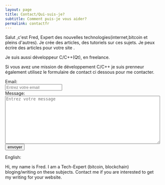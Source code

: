 ```yaml
---
layout: page
title: Contact/Qui-suis-je?
subtitle: Comment puis-je vous aider?
permalink: contactfr
---
```


Salut ,c'est Fred, Expert des nouvelles technologies(internet,bitcoin et pleins d'autres).
Je crée des articles, des tutoriels sur ces sujets.
Je peux écrire des articles pour votre site .

Je suis aussi développeur C/C++(Qt), en freelance.

Si vous avez une mission de développement C/C++ je suis prenneur également utilisez le formulaire de contact ci dessous pour me contacter.

<form action="https://getsimpleform.com/messages?form_api_token=3e7fb77bf99a6857fb4d4051226fa5ab" method="post">
  <!-- the redirect_to is optional, the form will redirect to the referrer on submission -->
  <input type='hidden' name='redirect_to' value='<the complete return url e.g. http://fooey.com/thank-you.html>' />
  <!-- all your input fields here.... -->
  Email: <br>
  <input type='email' name='email' placeholder="Entrez votre email" /><br> 
  Message: <br>
  <textarea name="message" placeholder="Entrez votre message" rows="10" cols="60"></textarea><br>
  <input type='submit' value='envoyer' />
</form>

English:

Hi, my name is Fred. I am a Tech-Expert (bitcoin, blockchain) bloging/writing on these subjects.
Contact me if you are interested to get my writing for your website.
